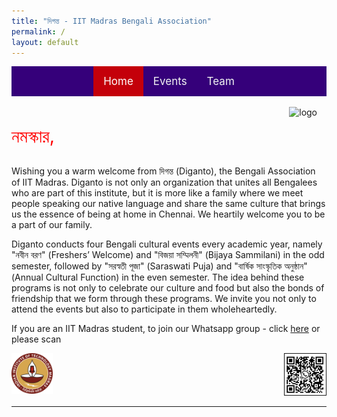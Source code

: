 ```yaml
---
title: "দিগন্ত - IIT Madras Bengali Association"
permalink: /
layout: default
---
```


<style>
.topnav {
  background-color: #35007a;
  overflow: hidden;
  display:flex;
  justify-content:center;
}

/* Style the links inside the navigation bar */
.topnav a {
  float: left;
  color: #f2f2f2;
  text-align: center;
  padding: 14px 16px;
  text-decoration: none;
  font-size: 17px;
}

/* Change the color of links on hover */
.topnav a:hover {
  background-color: #ddd;
  color: black;
}

/* Add a color to the active/current link */
.topnav a.active {
  background-color: #c4000a;
  color: white;
}

.responsive {
  max-width: 50%;
  height: auto;
}

.responsiveqr {
  max-width: 13%;
  height: auto;
}

.responsivelogo {
  max-width: 13%;
  height: auto;
  float: left;
}

.responsivetext {
  font-size: 3vw;
  color: red;
  height: auto;
}
</style>

<div class="topnav">
<div>
  <a class="active" href="index.html">Home</a>
  <a href="events.html">Events</a>
  <a href="team.html">Team</a>
</div>
</div>
<br>

<img style="float: right; padding-right: 15px; padding-bottom: 1px;" class ="responsive" src="assets/images/logo_nb.png" alt="logo"/>

<p class="responsivetext">নমস্কার, </p>

Wishing you a warm welcome from দিগন্ত (Diganto), the Bengali Association of IIT Madras. Diganto is not only an organization that unites all Bengalees who are part of this institute, but it is more like a family where we meet people speaking our native language and share the same culture that brings us the essence of being at home in Chennai. We heartily welcome you to be a part of our family.

Diganto conducts four Bengali cultural events every academic year, namely "নবীন বরণ" (Freshers’ Welcome) and "বিজয়া সম্মিলনী" (Bijaya Sammilani) in the odd semester, followed by "সরস্বতী পূজা" (Saraswati Puja) and "বার্ষিক সাংস্কৃতিক অনুষ্ঠান" (Annual Cultural Function) in the even semester. The idea behind these programs is not only to celebrate our culture and food but also the bonds of friendship that we form through these programs. We invite you not only to attend the events but also to participate in them wholeheartedly.

If you are an IIT Madras student, to join our Whatsapp group - click [here](https://chat.whatsapp.com/IGDHx5IPmR9FMIqtZ2oQcn) or please scan

<div align="right">
<img class ="responsivelogo" src="assets/images/logoiitm.svg" alt="iitmlogo"/>
<img class="responsiveqr" src="assets/images/whatsapp_qr.png" alt="QR_code" border=1px/>
</div>

---